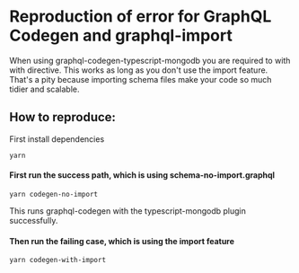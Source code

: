 # Reproduction of error for GraphQL Codegen and graphql-import

When using graphql-codegen-typescript-mongodb you are required to with with directive. 
This works as long as you don't use the import feature. That's a pity because importing schema files make
your code so much tidier and scalable.

## How to reproduce:
First install dependencies
```
yarn
```
#### First run the success path, which is using schema-no-import.graphql
```
yarn codegen-no-import
```

This runs graphql-codegen with the typescript-mongodb plugin successfully.


#### Then run the failing case, which is using the import feature
```
yarn codegen-with-import
```
